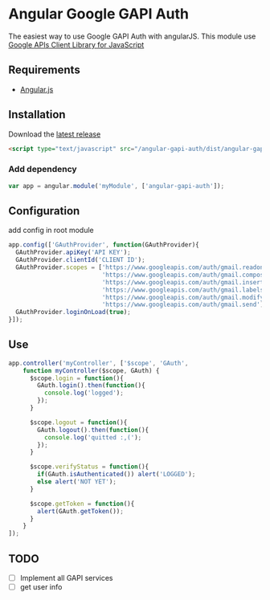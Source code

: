 Angular Google GAPI Auth
=======================

The easiest way to use Google GAPI Auth with angularJS. This module use [Google APIs Client Library for JavaScript](https://developers.google.com/api-client-library/javascript/)

## Requirements

- [Angular.js](http://angularjs.org)

## Installation

Download the [latest release](https://github.com/maximepvrt/angular-google-gapi/releases)

```html
<script type="text/javascript" src="/angular-gapi-auth/dist/angular-gapi-auth.min.js"></script>
```
### Add dependency

```javascript
var app = angular.module('myModule', ['angular-gapi-auth']);
```

## Configuration

add config in root module

```javascript
app.config(['GAuthProvider', function(GAuthProvider){
  GAuthProvider.apiKey('API KEY');
  GAuthProvider.clientId('CLIENT ID');
  GAuthProvider.scopes = ['https://www.googleapis.com/auth/gmail.readonly',
                          'https://www.googleapis.com/auth/gmail.compose',
                          'https://www.googleapis.com/auth/gmail.insert',
                          'https://www.googleapis.com/auth/gmail.labels',
                          'https://www.googleapis.com/auth/gmail.modify',
                          'https://www.googleapis.com/auth/gmail.send'];
  GAuthProvider.loginOnLoad(true);
}]);
```

## Use

```javascript
app.controller('myController', ['$scope', 'GAuth',
    function myController($scope, GAuth) {
      $scope.login = function(){
        GAuth.login().then(function(){
          console.log('logged');
        });
      }

      $scope.logout = function(){
        GAuth.logout().then(function(){
          console.log('quitted :,(');
        });
      }

      $scope.verifyStatus = function(){
        if(GAuth.isAuthenticated()) alert('LOGGED');
        else alert('NOT YET');
      }

      $scope.getToken = function(){
        alert(GAuth.getToken());
      }
    }
]);
```

## TODO

- [ ] Implement all GAPI services
- [ ] get user info
